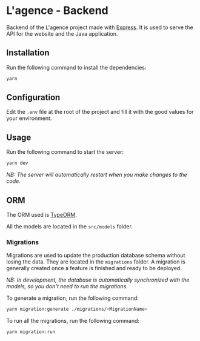 # L'agence - Backend

Backend of the L'agence project made with [Express](https://expressjs.com/). It is used to serve the API for the website and the Java application.

## Installation

Run the following command to install the dependencies:

```bash
yarn
```

## Configuration

Edit the `.env` file at the root of the project and fill it with the good values for your environment.

## Usage

Run the following command to start the server:

```bash
yarn dev
```

_NB: The server will automatically restart when you make changes to the code._

## ORM

The ORM used is [TypeORM](https://typeorm.io/#/).

All the models are located in the `src/models` folder.

### Migrations

Migrations are used to update the production database schema without losing the data. They are located in the `migrations` folder. A migration is generally created once a feature is finished and ready to be deployed.

_NB: In development, the database is automatically synchronized with the models, so you don't need to run the migrations._

To generate a migration, run the following command:

```bash
yarn migration:generate ./migrations/<MigrationName>
```

To run all the migrations, run the following command:

```bash
yarn migration:run
```
